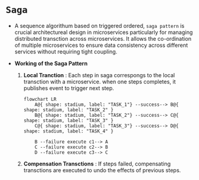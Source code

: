 # `Saga`
  * A sequence algorithum based on triggered ordered, `saga pattern` is crucial architectureal design in
    microservices particularly for managing distributed transction across microservices. It allows the
    co-ordination of multiple microservices to ensure data consistency across different services without
    requiring tight coupling.

  * **Working of the Saga Pattern**

    1. **Local Tranction** : Each step in saga correspongs to the local transction with a microservice.
       when one steps completes, it publishes event to trigger next step.

       ```mermaid
       flowchart LR
           A@{ shape: stadium, label: "TASK_1"} --success--> B@{ shape: stadium, label: "TASK_2" }
           B@{ shape: stadium, label: "TASK_2"} --success--> C@{ shape: stadium, label: "TASK_3" }
           C@{ shape: stadium, label: "TASK_3"} --success--> D@{ shape: stadium, label: "TASK_4" }
          
           B --failure execute c1--> A
           C --failure execute c2--> B
           D --failure execute c3--> C
       ```

    2. **Compensation Transctions** : If steps failed, compensating transctions are executed to undo
       the effects of previous steps.
